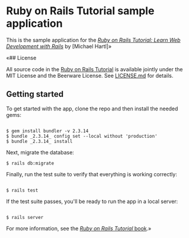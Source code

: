 # Ruby on Rails Tutorial sample application

This is the sample application for the
[*Ruby on Rails Tutorial:
Learn Web Development with Rails*](https://www.railstutorial.org/)
by [Michael Hartl]»

«## License

All source code in the [Ruby on Rails Tutorial](https://www.railstutorial.org/)
is available jointly under the MIT License and the Beerware License. See
[LICENSE.md](LICENSE.md) for details.

## Getting started

To get started with the app, clone the repo and then install the needed gems:

```

$ gem install bundler -v 2.3.14
$ bundle _2.3.14_ config set --local without 'production'
$ bundle _2.3.14_ install
```

Next, migrate the database:
```
$ rails db:migrate
```

Finally, run the test suite to verify that everything is working correctly:

```

$ rails test
```

If the test suite passes, you'll be ready to run the app in a local server:

```

$ rails server
```

For more information, see the
[*Ruby on Rails Tutorial* book](https://www.railstutorial.org/book).»

